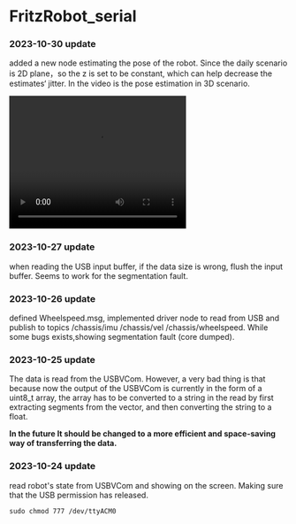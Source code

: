 # FritzRobot_serial
### 2023-10-30 update
added a new node estimating the pose of the robot. Since the daily scenario is 2D plane，so the z is set to be constant, which can help decrease the estimates‘ jitter. In the video is the pose estimation in 3D scenario.

<video width="320" height="240" controls>
    <source src="media/VID_20231030_192910.mp4" type="video/mp4">
</video>

### 2023-10-27 update
when reading the USB input buffer, if the data size is wrong, flush the input buffer. Seems to work for the segmentation fault.

### 2023-10-26 update
defined Wheelspeed.msg, implemented driver node to read from USB and publish to topics /chassis/imu /chassis/vel /chassis/wheelspeed. While some bugs exists,showing segmentation fault (core dumped).

### 2023-10-25 update
The data is read from the USBVCom. However, a very bad thing is that because now the output of the USBVCom is currently in the form of a uint8_t array, the array has to be converted to a string in the read by first extracting segments from the vector, and then converting the string to a float. 

**In the future It should be changed to a more efficient and space-saving way of transferring the data.**
### 2023-10-24 update
read robot's state from USBVCom and showing on the screen. Making sure that the USB permission has released.
```
sudo chmod 777 /dev/ttyACM0
```